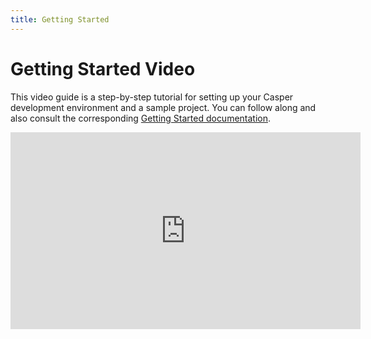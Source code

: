 ```yaml
---
title: Getting Started
---
```


# Getting Started Video

This video guide is a step-by-step tutorial for setting up your Casper development environment and a sample project. You can follow along and also consult the corresponding [Getting Started documentation](../../developers/writing-onchain-code/getting-started.md).

<p align="center">
<iframe width="560" height="315" src="https://www.youtube.com/embed?v=XvV02iBoctc&list=PL8oWxbJ-csEogSV-M0IPiofWP5I_dLji6&index=1" frameborder="0" allow="accelerometer; autoplay; clipboard-write; encrypted-media; gyroscope; picture-in-picture" allowfullscreen></iframe>
</p>